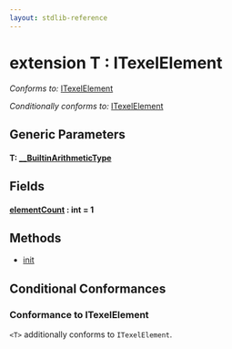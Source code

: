 ```yaml
---
layout: stdlib-reference
---
```


# extension T : ITexelElement

*Conforms to:* [ITexelElement](../../interfaces/itexelelement-016/index.html)

*Conditionally conforms to:* [ITexelElement](../../interfaces/itexelelement-016/index.html)

## Generic Parameters

####  <a id="typeparam-T"></a>T: [\_\_BuiltinArithmeticType](../../interfaces/0_builtinarithmetictype-029j/index.html)

## Fields

####  <a id="decl-elementCount"></a>[elementCount](elementcount-7.html) : int = 1

## Methods

* [init](init)

## Conditional Conformances

### Conformance to ITexelElement
`<T>` additionally conforms to `ITexelElement`.

<!-- RTD-TOC-START
```{toctree}
:titlesonly:
:hidden:

Element <element-0>
elementCount <elementcount-7>
init <init>
```
RTD-TOC-END -->
